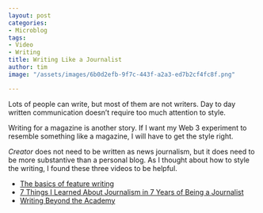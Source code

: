 ```yaml
---
layout: post
categories:
- Microblog
tags:
- Video
- Writing
title: Writing Like a Journalist
author: tim
image: "/assets/images/6b0d2efb-9f7c-443f-a2a3-ed7b2cf4fc8f.png"

---
```

Lots of people can write, but most of them are not writers. Day to day written communication doesn’t require too much attention to style.

Writing for a magazine is another story. If I want my Web 3 experiment to resemble something like a magazine, I will have to get the style right.

_Creator_ does not need to be written as news journalism, but it does need to be more substantive than a personal blog. As I thought about how to style the writing, I found these three videos to be helpful.

* [The basics of feature writing](https://youtu.be/g3v6raB0FYI)
* [7 Things I Learned About Journalism in 7 Years of Being a Journalist](https://youtu.be/Rr7povAInwQ)
* [Writing Beyond the Academy](https://youtu.be/aFwVf5a3pZM)
